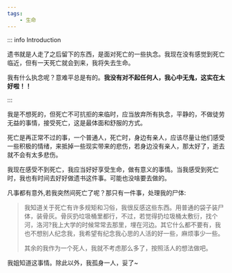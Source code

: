 ```yaml
---
tags:
    - 生命
---
```


::: info Introduction

遗书就是人走了之后留下的东西，是面对死亡的一些执念。我现在没有感觉到死亡临近，但有一天死亡就会到来，我将失去生命。

我有什么执念呢？意难平总是有的。**我没有对不起任何人，我心中无鬼，这实在太好啦！！**

:::

我是不想死的，但死亡不可抗拒的来临时，应当放弃所有执念，平静的，不做徒劳无益的事情，接受死亡，这是最体面和舒服的方式。

死亡是再正常不过的事，一个普通人，死亡时，身边有亲人，应该尽量让他们感受一些积极的情绪，来抵掉一些现实带来的悲伤，若身边没有亲人，那太好了，逝去就不会有太多悲伤。


我现在感受不到死亡，我应当好好享受生命，做有意义的事情。当我感受到死亡时，我也有时间去好好做遗书这件事。可能也没啥要去做的。

凡事都有意外,若我突然间死亡了呢？那只有一件事，处理我的尸体:


>我知道关于死亡有许多规矩和习俗，我很反感这些东西。用普通的袋子装尸体，装骨灰。骨灰扔垃圾桶里都行，不过，若觉得扔垃圾桶太敷衍，找个河，洛河?我上大学的时候常常去那里，埋在河边。其它什么都不要有，我也不想别人纪念我，我希望有纪念我心思的人活的好一些，麻烦事少一些。
>
>其余的我作为一个死人，我就不考虑那么多了，按照活人的想法做吧。


我姐知道这事情。除此以外，我孤身一人，妥了~
